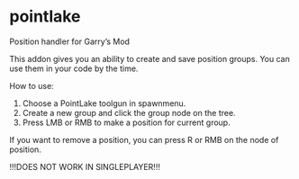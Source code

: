 # pointlake
Position handler for Garry’s Mod

This addon gives you an ability to create and save position groups. You can use them in your code by the time.

How to use:
1. Choose a PointLake toolgun in spawnmenu.
2. Create a new group and click the group node on the tree.
3. Press LMB or RMB to make a position for current group.

If you want to remove a position, you can press R or RMB on the node of position.

!!!DOES NOT WORK IN SINGLEPLAYER!!!
